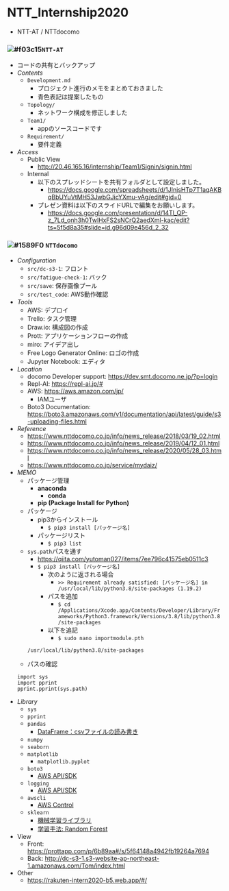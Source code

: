 # NTT_Internship2020
- NTT-AT / NTTdocomo
### ![#f03c15](https://placehold.it/15/f03c15/000000?text=+)`NTT-AT`
- コードの共有とバックアップ
- _Contents_
  - `Development.md`
    - プロジェクト進行のメモをまとめておきました
    - 青色表記は提案したもの
  - `Topology/`
    - ネットワーク構成を修正しました
  - `Team1/`
    - appのソースコードです
  - `Requirement/`
    - 要件定義
- _Access_     
  - Public View
    - http://20.46.165.16/internship/Team1/Signin/signin.html
  - Internal
    - 以下のスプレッドシートを共有フォルダとして設定しました。
      - https://docs.google.com/spreadsheets/d/1JInjsHTp7T1aqAKBqBbUYuVtMH53JwbGJicYXmu-vAg/edit#gid=0  
    - プレゼン資料は以下のスライドURLで編集をお願いします。
      - https://docs.google.com/presentation/d/14Tl_QP-z_7Ld_onh3h0TwlHxFS2sNCrQ2aedXml-kac/edit?ts=5f5d8a35#slide=id.g96d09e456d_2_32
### ![#1589F0](https://placehold.it/15/1589F0/000000?text=+) `NTTdocomo`
- _Configuration_
  - `src/dc-s3-1`: フロント
  - `src/fatigue-check-1`: バック
  - `src/save`: 保存画像プール
  - `src/test_code`: AWS動作確認
- _Tools_
  - AWS: デプロイ
  - Trello: タスク管理
  - Draw.io: 構成図の作成
  - Prott: アプリケーションフローの作成
  - miro: アイデア出し
  - Free Logo Generator Online: ロゴの作成
  - Jupyter Notebook: エディタ
- _Location_
  - docomo Developer support: https://dev.smt.docomo.ne.jp/?p=login
  - Repl-AI: https://repl-ai.jp/#
  - AWS: https://aws.amazon.com/jp/
    - IAMユーザ
  - Boto3 Documentation: https://boto3.amazonaws.com/v1/documentation/api/latest/guide/s3-uploading-files.html
- _Reference_
  - https://www.nttdocomo.co.jp/info/news_release/2018/03/19_02.html
  - https://www.nttdocomo.co.jp/info/news_release/2019/04/12_01.html
  - https://www.nttdocomo.co.jp/info/news_release/2020/05/28_03.html
  - https://www.nttdocomo.co.jp/service/mydaiz/
- _MEMO_
  - パッケージ管理
    - __anaconda__
      - __conda__
    - __pip (Package Install for Python)__
  - パッケージ
    - pip3からインストール
      - `$ pip3 install [パッケージ名]`
    - パッケージリスト
      - `$ pip3 list`
  - `sys.path`パスを通す
    - https://qiita.com/yutoman027/items/7ee796c41575eb0511c3
    - `$ pip3 install [パッケージ名]`
      - 次のように返される場合
        - `>> Requirement already satisfied: [パッケージ名] in /usr/local/lib/python3.8/site-packages (1.19.2)`
      - パスを追加
        - `$ cd /Applications/Xcode.app/Contents/Developer/Library/Frameworks/Python3.framework/Versions/3.8/lib/python3.8/site-packages`
      - 以下を追記
        - `$ sudo nano importmodule.pth`
	```
	/usr/local/lib/python3.8/site-packages
	```
  - パスの確認
  ```
  import sys
  import pprint
  pprint.pprint(sys.path)
  ```
- _Library_
  - `sys`
  - `pprint`
  - `pandas`
    - <u>DataFrame：csvファイルの読み書き</u>
  - `numpy`
  - `seaborn`
  - `matplotlib`
    - `matplotlib.pyplot`
  - `boto3`
    - <u>AWS API/SDK</u>
  - `logging`
    - <u>AWS API/SDK</u>
  - `awscli`
    - <u>AWS Control</u>
  - `sklearn`
    - <u>機械学習ライブラリ</u>
    - <u>学習手法: Random Forest</u>
- View
  - Front: https://prottapp.com/p/6b89aa#/s/5f64148a4942fb19264a7694
  - Back: http://dc-s3-1.s3-website-ap-northeast-1.amazonaws.com/Tom/index.html
- Other
  - https://rakuten-intern2020-b5.web.app/#/
